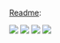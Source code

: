 [Readme]():

<img src="https://github.com/taoste/Hello-World/blob/master/images/生食.png?raw=true"/>

<img src="https://github.com/taoste/Hello-World/blob/master/images/中医阴阳五行.jpg?raw=true"/>

<img src="https://github.com/taoste/Hello-World/blob/master/images/get.jpg?raw=true"/>

<img src="https://github.com/taoste/Hello-World/blob/master/images/87120.jpg?raw=true"/>


